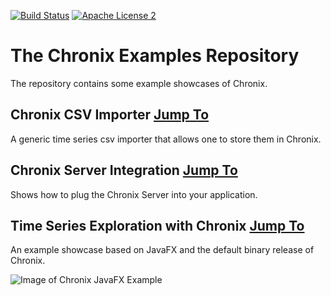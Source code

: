 [![Build Status](https://travis-ci.org/ChronixDB/chronix.examples.svg?branch=master)](https://travis-ci.org/ChronixDB/chronix.examples)
[![Apache License 2](http://img.shields.io/badge/license-ASF2-blue.svg)](https://github.com/ChronixDB/chronix.examples/blob/master/LICENSE)

# The Chronix Examples Repository
The repository contains some example showcases of Chronix.

## Chronix CSV Importer [Jump To](https://github.com/ChronixDB/chronix.examples/tree/master/chronix-importer)
A generic time series csv importer that allows one to store them in Chronix.

## Chronix Server Integration [Jump To](https://github.com/ChronixDB/chronix.examples/tree/master/chronix-server-integration)
Shows how to plug the Chronix Server into your application.

## Time Series Exploration with Chronix [Jump To](https://github.com/ChronixDB/chronix.examples/tree/master/chronix-timeseries-exploration)
An example showcase based on JavaFX and the default binary release of Chronix.

![Image of Chronix JavaFX Example](https://raw.githubusercontent.com/ChronixDB/chronix.examples/master/img/Chart-0.2.png)
